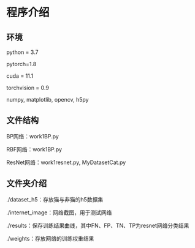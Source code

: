 # 程序介绍

## 环境
python = 3.7

pytorch=1.8

cuda = 11.1

torchvision = 0.9

numpy, matplotlib, opencv, h5py

## 文件结构
BP网络：work1BP.py

RBF网络：work1BP.py

ResNet网络：work1resnet.py, MyDatasetCat.py

## 文件夹介绍
./dataset_h5：存放猫与非猫的h5数据集

./internet_image：网络截图，用于测试网络

./results：保存训练结果曲线，其中FN、FP、TN、TP为resnet网络分类结果

./weights：存放网络的训练权重结果


